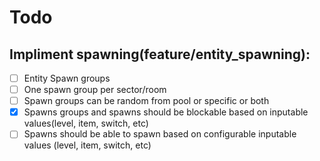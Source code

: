 # Todo
## Impliment spawning(feature/entity_spawning):

- [ ] Entity Spawn groups
- [ ] One spawn group per sector/room
- [ ] Spawn groups can be random from pool or specific or both
- [x] Spawns groups and spawns should be blockable based on inputable values(level, item, switch, etc)
- [ ] Spawns should be able to spawn based on configurable inputable values (level, item, switch, etc)
